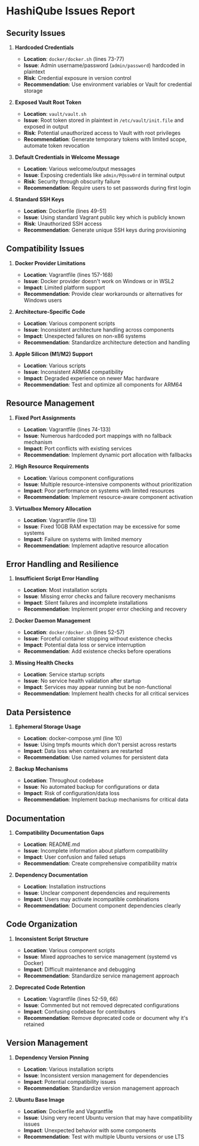 # HashiQube Issues Report

## Security Issues

1. **Hardcoded Credentials**
   - **Location**: `docker/docker.sh` (lines 73-77)
   - **Issue**: Admin username/password (`admin/password`) hardcoded in plaintext
   - **Risk**: Credential exposure in version control
   - **Recommendation**: Use environment variables or Vault for credential storage

2. **Exposed Vault Root Token**
   - **Location**: `vault/vault.sh`
   - **Issue**: Root token stored in plaintext in `/etc/vault/init.file` and exposed in output
   - **Risk**: Potential unauthorized access to Vault with root privileges
   - **Recommendation**: Generate temporary tokens with limited scope, automate token revocation

3. **Default Credentials in Welcome Message**
   - **Location**: Various welcome/output messages
   - **Issue**: Exposing credentials like `admin/P@ssw0rd` in terminal output
   - **Risk**: Security through obscurity failure
   - **Recommendation**: Require users to set passwords during first login

4. **Standard SSH Keys**
   - **Location**: Dockerfile (lines 49-51)
   - **Issue**: Using standard Vagrant public key which is publicly known
   - **Risk**: Unauthorized SSH access
   - **Recommendation**: Generate unique SSH keys during provisioning

## Compatibility Issues

1. **Docker Provider Limitations**
   - **Location**: Vagrantfile (lines 157-168)
   - **Issue**: Docker provider doesn't work on Windows or in WSL2
   - **Impact**: Limited platform support
   - **Recommendation**: Provide clear workarounds or alternatives for Windows users

2. **Architecture-Specific Code**
   - **Location**: Various component scripts
   - **Issue**: Inconsistent architecture handling across components
   - **Impact**: Unexpected failures on non-x86 systems
   - **Recommendation**: Standardize architecture detection and handling

3. **Apple Silicon (M1/M2) Support**
   - **Location**: Various scripts
   - **Issue**: Inconsistent ARM64 compatibility
   - **Impact**: Degraded experience on newer Mac hardware
   - **Recommendation**: Test and optimize all components for ARM64

## Resource Management

1. **Fixed Port Assignments**
   - **Location**: Vagrantfile (lines 74-133)
   - **Issue**: Numerous hardcoded port mappings with no fallback mechanism
   - **Impact**: Port conflicts with existing services
   - **Recommendation**: Implement dynamic port allocation with fallbacks

2. **High Resource Requirements**
   - **Location**: Various component configurations
   - **Issue**: Multiple resource-intensive components without prioritization
   - **Impact**: Poor performance on systems with limited resources
   - **Recommendation**: Implement resource-aware component activation

3. **Virtualbox Memory Allocation**
   - **Location**: Vagrantfile (line 13)
   - **Issue**: Fixed 10GB RAM expectation may be excessive for some systems
   - **Impact**: Failure on systems with limited memory
   - **Recommendation**: Implement adaptive resource allocation

## Error Handling and Resilience

1. **Insufficient Script Error Handling**
   - **Location**: Most installation scripts
   - **Issue**: Missing error checks and failure recovery mechanisms
   - **Impact**: Silent failures and incomplete installations
   - **Recommendation**: Implement proper error checking and recovery

2. **Docker Daemon Management**
   - **Location**: `docker/docker.sh` (lines 52-57)
   - **Issue**: Forceful container stopping without existence checks
   - **Impact**: Potential data loss or service interruption
   - **Recommendation**: Add existence checks before operations

3. **Missing Health Checks**
   - **Location**: Service startup scripts
   - **Issue**: No service health validation after startup
   - **Impact**: Services may appear running but be non-functional
   - **Recommendation**: Implement health checks for all critical services

## Data Persistence

1. **Ephemeral Storage Usage**
   - **Location**: docker-compose.yml (line 10)
   - **Issue**: Using tmpfs mounts which don't persist across restarts
   - **Impact**: Data loss when containers are restarted
   - **Recommendation**: Use named volumes for persistent data

2. **Backup Mechanisms**
   - **Location**: Throughout codebase
   - **Issue**: No automated backup for configurations or data
   - **Impact**: Risk of configuration/data loss
   - **Recommendation**: Implement backup mechanisms for critical data

## Documentation

1. **Compatibility Documentation Gaps**
   - **Location**: README.md
   - **Issue**: Incomplete information about platform compatibility
   - **Impact**: User confusion and failed setups
   - **Recommendation**: Create comprehensive compatibility matrix

2. **Dependency Documentation**
   - **Location**: Installation instructions
   - **Issue**: Unclear component dependencies and requirements
   - **Impact**: Users may activate incompatible combinations
   - **Recommendation**: Document component dependencies clearly

## Code Organization

1. **Inconsistent Script Structure**
   - **Location**: Various component scripts
   - **Issue**: Mixed approaches to service management (systemd vs Docker)
   - **Impact**: Difficult maintenance and debugging
   - **Recommendation**: Standardize service management approach

2. **Deprecated Code Retention**
   - **Location**: Vagrantfile (lines 52-59, 66)
   - **Issue**: Commented but not removed deprecated configurations
   - **Impact**: Confusing codebase for contributors
   - **Recommendation**: Remove deprecated code or document why it's retained

## Version Management

1. **Dependency Version Pinning**
   - **Location**: Various installation scripts
   - **Issue**: Inconsistent version management for dependencies
   - **Impact**: Potential compatibility issues
   - **Recommendation**: Standardize version management approach

2. **Ubuntu Base Image**
   - **Location**: Dockerfile and Vagrantfile
   - **Issue**: Using very recent Ubuntu version that may have compatibility issues
   - **Impact**: Unexpected behavior with some components
   - **Recommendation**: Test with multiple Ubuntu versions or use LTS